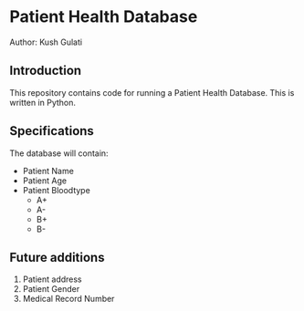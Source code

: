 # Patient Health Database 

Author: Kush Gulati

## Introduction
This repository contains code for running a Patient Health Database. 
This is written in Python. 

## Specifications
The database will contain: 
* Patient Name
* Patient Age 
* Patient Bloodtype
  * A+
  * A-
  * B+
  * B-

## Future additions
1. Patient address
2. Patient Gender
3. Medical Record Number